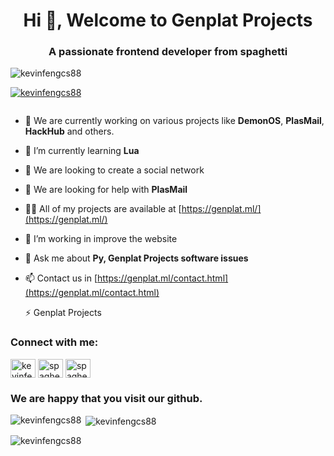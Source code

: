 <h1 align="center">Hi 👋, Welcome to Genplat Projects</h1>
<h3 align="center">A passionate frontend developer from spaghetti</h3>

<p align="left"> <img src="https://komarev.com/ghpvc/?username=kevinfengcs88&label=Profile%20views&color=0e75b6&style=flat" alt="kevinfengcs88" /> </p>

<p align="left"> <a href="https://github.com/ryo-ma/github-profile-trophy"><img src="https://github-profile-trophy.vercel.app/?username=kevinfengcs88" alt="kevinfengcs88" /></a> </p>

<p align="left"> <a href="https://twitter.com/" target="blank"><img src="https://img.shields.io/twitter/follow/?logo=twitter&style=for-the-badge" alt="" /></a> </p>

- 🔭 We are currently working on various projects like **DemonOS**, **PlasMail**, **HackHub** and others.

- 🌱 I’m currently learning **Lua**

- 👯 We are looking to create a social network

- 🤝 We are looking for help with **PlasMail**

- 👨‍💻 All of my projects are available at [https://genplat.ml/](https://genplat.ml/)

- 📝 I’m working in improve the website

- 💬 Ask me about **Py, Genplat Projects software issues**

- 📫 Contact us in [https://genplat.ml/contact.html](https://genplat.ml/contact.html)

  ⚡ Genplat Projects

<h3 align="left">Connect with me:</h3>
<p align="left">
<a href="https://wa.me/+436509994741000" target="blank"><img align="center" src="https://raw.githubusercontent.com/rahuldkjain/github-profile-readme-generator/master/src/images/icons/Social/whatsapp.svg" alt="kevinfengidk" height="30" width="40" /></a>
<a href="https://instagram.com/genplatprojects" target="blank"><img align="center" src="https://raw.githubusercontent.com/rahuldkjain/github-profile-readme-generator/master/src/images/icons/Social/instagram.svg" alt="spaghetti" height="30" width="40" /></a>
<a href="https://fb.me/genplatprojects" target="blank"><img align="center" src="https://raw.githubusercontent.com/rahuldkjain/github-profile-readme-generator/master/src/images/icons/Social/facebook.svg" alt="spaghetti" height="30" width="40" /></a>
</p>

<h3 align="left">We are happy that you visit our github.</h3>

<p><img align="left" src="https://github-readme-stats.vercel.app/api/top-langs?username=kevinfengcs88&show_icons=true&locale=en&layout=compact" alt="kevinfengcs88" /></p>

<p>&nbsp;<img align="center" src="https://github-readme-stats.vercel.app/api?username=kevinfengcs88&show_icons=true&locale=en" alt="kevinfengcs88" /></p>

<p><img align="center" src="https://github-readme-streak-stats.herokuapp.com/?user=kevinfengcs88&" alt="kevinfengcs88" /></p>
